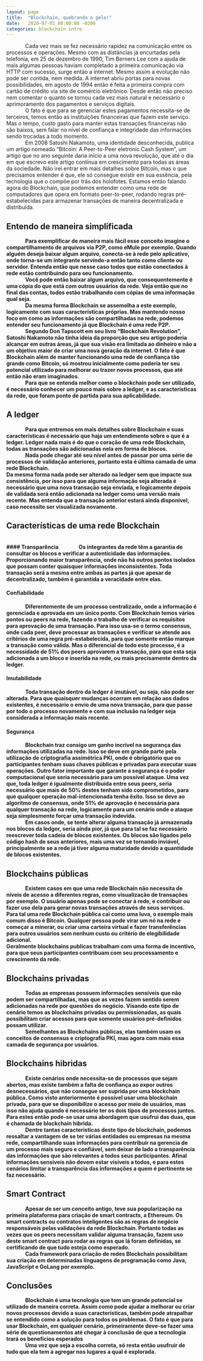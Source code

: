 ```yaml
---
layout: page
title:  "Blockchain, quebrando o gelo!"
date:   2020-07-01 08:00:00 -0300
categories: blockchain intro
---
```

<span class="paragraph">Cada vez mais se fez necessário rapidez na comunicação entre os processos e operações. Mesmo com as distâncias já encurtadas pela telefonia, em 25 de dezembro de 1990, Tim Berners Lee com a ajuda de mais algumas pessoas haviam completado a primeira comunicação via HTTP com sucesso, surge então a internet. Mesmo assim a evolução não pode ser contida, nem medida. A internet abriu portas para novas possibilidades, em agosto de 1994 então é feita a primeira compra com cartão de crédito via site de comércio eletrônico. Desde então não preciso nem comentar o quanto se tornou cada vez mais natural e necessário o aprimoramento dos pagamentos e serviços digitais.<br/>
<span class="paragraph">O fato é que para se gerenciar estes pagamentos necessita-se de terceiros, temos então as instituições financeiras que fazem este serviço. Mas  o tempo, custo gasto para manter estas transações financeiras não são baixos, sem falar no nível de confiança e integridade das informações sendo trocadas a todo momento.<br/>
<span class="paragraph">Em 2008 Satoshi Nakamoto, uma identidade desconhecida, publica um artigo nomeado “Bitcoin: A Peer-to-Peer eletronic Cash System”, um artigo que no ano seguinte daria início a uma nova revolução, que até o dia em que escrevo este artigo continua em crescimento para todas as áreas da sociedade. 
Não irei entrar em mais detalhes sobre Bitcoin, mas o que precisamos entender é que, ele só consegue existir em sua essência, pela tecnologia que o compõe por trás dos holofotes. Estamos então falando agora do Blockchain, que podemos entender como uma rede de computadores que opera em formato peer-to-peer, rodando regras pré-estabelecidas para armazenar transações de maneira decentralizada e distribuída.

## <strong>Entendo de maneira simplificada
<span class="paragraph">Para exemplificar de maneira mais fácil esse conceito imagine o compartilhamento de arquivos via P2P, como eMule por exemplo. Quando alguém deseja baixar algum arquivo, conecta-se à rede pelo aplicativo, onde torna-se um integrante servindo-a então tanto como cliente ou servidor.
Entenda então que nesse caso todos que estão conectados à rede estão contribuindo para seu funcionamento.<br/>
<span class="paragraph">Você pode então baixar algum arquivo, que consequentemente é uma cópia do que está com outros usuários da rede. Veja então que no final das contas, todos estão trabalhando com cópias de uma informação qual seja.<br/>
<span class="paragraph">Da mesma forma Blockchain se assemelha a este exemplo, logicamente com suas características próprias. Mas mantendo nosso foco em como as informações são compartilhadas na rede, podemos entender seu funcionamento já que Blockchain é uma rede P2P.<br/>
<span class="paragraph"> Segundo Don Tapscott em seu livro “Blockchain Revolution”, Satoshi Nakamoto não tinha ideia da proporção que seu artigo poderia alcançar em outras áreas, já que sua visão era limitada ao dinheiro e não a um objetivo maior de criar uma nova geração da internet. O fato é que Blockchain além de manter funcionando uma rede de confiança tão grande como Bitcoin, só mostrou inicialmente como poderia ter seu potencial utilizado para melhorar ou trazer novos processos, que até então não eram imaginados.<br/>
<span class="paragraph">Para que se entenda melhor como o  blockchain pode ser utilizado, é necessário conhecer um pouco mais sobre a ledger, e as características da rede, que foram ponto de partida para sua aplicabilidade.

## <strong>A ledger<strong>
<span class="paragraph">Para que entremos em mais detalhes sobre Blockchain e suas características é necessário que haja um entendimento sobre o que é a ledger.
Ledger nada mais é do que o coração de uma rede Blockchain, todas as transações são adicionadas nela em forma de blocos.<br/>
<span class="paragraph">Nada pode chegar até seu nível antes de passar por uma série de processos de validação anteriores, portanto esta é última camada de uma rede Blockchain.<br/>
Da mesma forma nada pode ser alterado na ledger sem que impacte sua consistência, por isso para que alguma informação seja alterada é necessário que uma nova transação seja enviada, e logicamente depois de validada será então adicionada na ledger como uma versão mais recente. Mas entenda que a transação anterior estará ainda disponível, caso necessite ser visualizada novamente.


## <strong>Características de uma rede Blockchain</strong>
<br/>
#### <strong><strong>Transparência</strong>
<span class="paragraph">Os integrantes da rede têm a garantia de consultar os blocos e verificar a autenticidade das informações. Proporcionando maior transparência, onde não há outros pontos isolados que possam conter quaisquer informações inconsistentes. Toda transação será a mesma entre ambas as partes já que apesar de decentralizado, também é garantida a veracidade entre elas.

#### <strong><strong>Confiabilidade</strong>
<span class="paragraph">Diferentemente de um processo centralizado, onde a informação é gerenciada e aprovada em um único ponto. Com Blockchain temos vários pontos ou peers na rede, fazendo o trabalho de verificar os requisitos para aprovação de uma transação. Para isso usa-se o termo consensus, onde cada peer, deve processar as transações e verificar se atende aos critérios de uma regra pré-estabelecida, para que somente então marque a transação como válida. Mas o diferencial de todo este processo, é a necessidade de 51% dos peers aprovarem a transação, para que esta seja adicionada a um bloco e inserida na rede, ou mais precisamente dentro da ledger.

#### <strong><strong>Imutabilidade</strong>
<span class="paragraph">Toda transação dentro da ledger é imutável, ou seja, não pode ser alterada. Para que quaisquer mudanças ocorram em relação aos dados existentes, é necessário o envio de uma nova transação, para que passe por todo o processo novamente e com sua inclusão na ledger seja considerada a informação mais recente.

#### <strong><strong><strong>Segurança</strong>
<span class="paragraph">Blockchain traz consigo um ganho incrível na segurança das informações utilizadas na rede. Isso se deve em grande parte pela utilização de criptografia assimétrica PKI, onde é obrigatório que os participantes tenham suas chaves públicas e privadas para executar suas operações.
Outro fator importante que garante a segurança é o poder computacional que seria necessário para um possível ataque. Uma vez que, toda ledger é igualmente distribuída entre seus peers, seria necessário que mais de 50% destes tenham sido comprometidos, para que qualquer operação mal-intencionada tenha êxito. Isso se deve ao algoritmo de consensus, onde 51% de aprovação é necessária para qualquer transação na rede, logicamente para um cenário onde o ataque seja simplesmente forçar uma transação indevida.<br/>
<span class="paragraph">Em casos onde, se tente alterar alguma transação já armazenada nos blocos da ledger, seria ainda pior, já que para tal se faz necessário reescrever toda cadeia de blocos existentes. Os blocos são ligados pelo código hash de seus anteriores, mais uma vez se tornando inviável, principalmente se a rede já tiver alguma maturidade devido a quantidade de blocos existentes.

## <strong>Blockchains públicas<strong>
<span class="paragraph">Existem casos em que uma rede Blockchain não necessita de níveis de acesso a diferentes regras, como visualização de transações por exemplo. O usuário apenas pode se conectar à rede, e contribuir ou fazer uso dela para gerar novas transações através de seus serviços. Para tal uma rede Blockchain pública cai como uma luva, o exemplo mais comum disso é Bitcoin. Qualquer pessoa pode virar um nó na rede e começar a minerar, ou criar uma carteira virtual e fazer transferências para outros usuários sem nenhum custo ou critério de elegibilidade adicional.<br/>
Geralmente blockchains publicas trabalham com uma forma de incentivo, para que seus participantes contribuam com seu processamento e crescimento da rede.
 
## <strong>Blockchains privadas<strong>
<span class="paragraph">Todas as empresas possuem informações sensíveis que não podem ser compartilhadas, mas que as vezes fazem sentido serem adicionadas na rede por questões do negócio. Visando este tipo de cenário temos as blockchains privadas ou permissionadas, as quais possibilitam criar acessos para que somente usuários pré-definidos possam utilizar.<br/>
<span class="paragraph">Semelhantes as Blockchains públicas, elas também usam os conceitos de consensus e criptografia PKI, mas agora com mais essa camada de segurança por usuários.

## <strong>Blockchains hibridas<strong>
<span class="paragraph">Existe cenários onde necessita-se de processos que sejam abertos, mas existe também a falta de confiança ao expor outros desnecessários, que não consegue ser suprida por uma blockchain pública. Como visto anteriormente é possível usar uma blockchain privada, para que se disponibilize o acesso por meio de usuários, mas isso não ajuda quando é necessário ter os dois tipos de processos juntos.
Para estes então pode-se usar uma abordagem que usufrui das duas, que é chamada de blockchain hibrida.<br/>
<span class="paragraph">Dentre tantas características deste tipo de blockchain, podemos ressaltar a vantagem de se ter várias entidades ou empresas na mesma rede, compartilhando suas informações para contribuir na gerencia de um processo mais seguro e confiável, sem deixar de lado a transparência das informações que são relevantes a todos seus participantes. Afinal informações sensíveis não devem estar visíveis a todos, e para estes cenários limitar a transparência das informações a quem é pertinente se faz necessário.

## <strong>Smart Contract<strong>
<span class="paragraph">Apesar de ser um conceito antigo, teve sua popularização na primeira plataforma para criação de smart contracts, a Ethereum.
Os smart contracts ou contratos inteligentes são as regras de negócio responsáveis pelas validações da rede Blockchain. Portanto todas as vezes que os peers necessitam validar alguma transação, fazem uso deste smart contract para rodar as regras que lá foram definidas, se certificando de que tudo esteja como esperado.<br/>
<span class="paragraph">Cada framework para criação de redes Blockchain possibilitam sua criação em determinadas linguagens de programação como Java, JavaScript e GoLang por exemplo.

## <strong>Conclusões<strong>
<span class="paragraph">Blockchain é uma tecnologia que tem um grande potencial se utilizado de maneira correta. Assim como pode ajudar a melhorar ou criar novos processos devido a suas características, também pode atrapalhar se entendido como a solução para todos os problemas. O fato é que para usar Blockchain, em qualquer cenário, primeiramente deve-se fazer uma série de questionamentos até chegar à conclusão de que a tecnologia trará os benefícios esperados<br/>
<span class="paragraph">Uma vez que seja a escolha correta, só resta então usufruir de tudo que ela tem a agregar nos lugares a qual é explorada.

<style>
.paragraph {
    margin-left: 50px;
}
</style>